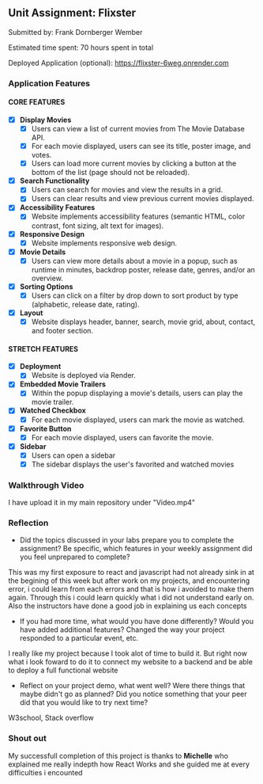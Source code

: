 ## Unit Assignment: Flixster

Submitted by: Frank Dornberger Wember

Estimated time spent: 70 hours spent in total

Deployed Application (optional): https://flixster-6weg.onrender.com

### Application Features

#### CORE FEATURES


- [X] **Display Movies**
  - [X] Users can view a list of current movies from The Movie Database API.
  - [X] For each movie displayed, users can see its title, poster image, and votes.
  - [X] Users can load more current movies by clicking a button at the bottom of the list (page should not be reloaded).
- [X] **Search Functionality**
  - [X] Users can search for movies and view the results in a grid.
  - [X] Users can clear results and view previous current movies displayed.
- [X] **Accessibility Features**
  - [X] Website implements accessibility features (semantic HTML, color contrast, font sizing, alt text for images).
- [X] **Responsive Design**
  - [X] Website implements responsive web design.
- [X] **Movie Details**
  - [X] Users can view more details about a movie in a popup, such as runtime in minutes, backdrop poster, release date, genres, and/or an overview.
- [X] **Sorting Options**
  - [X] Users can click on a filter by drop down to sort product by type (alphabetic, release date, rating).
- [X] **Layout**
  - [X] Website displays header, banner, search, movie grid, about, contact, and footer section.

#### STRETCH FEATURES

- [X] **Deployment**
  - [X] Website is deployed via Render.
- [X] **Embedded Movie Trailers**
  - [X] Within the popup displaying a movie's details, users can play the movie trailer.
- [X] **Watched Checkbox**
  - [X] For each movie displayed, users can mark the movie as watched.
- [X] **Favorite Button**
  - [X] For each movie displayed, users can favorite the movie.
- [X] **Sidebar**
  - [X] Users can open a sidebar
  - [X] The sidebar displays the user's favorited and watched movies

### Walkthrough Video
I have upload it in my main repository under "Video.mp4"

### Reflection

* Did the topics discussed in your labs prepare you to complete the assignment? Be specific, which features in your weekly assignment did you feel unprepared to complete?

 
 This was my first exposure to react and javascript had not already sink in at the begining of this week but after work on my projects, and encountering error, i could learn from each errors and that is how i avoided to make them again. Through this i could learn quickly what i did not understand early on. Also the instructors have done a good job in explaining us each concepts



* If you had more time, what would you have done differently? Would you have added additional features? Changed the way your project responded to a particular event, etc.

I really like my project because I took alot of time to build it. But right now what i look foward to do it to connect my website to a backend and be able to deploy a full functional website
  

* Reflect on your project demo, what went well? Were there things that maybe didn't go as planned? Did you notice something that your peer did that you would like to try next time?

W3school, Stack overflow


### Shout out

My successfull completion of this project is thanks to **Michelle** who explained me really indepth how React Works and she guided me at every difficulties i encounted
